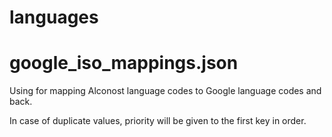 # languages
# google_iso_mappings.json
Using for mapping Alconost language codes to Google language codes and back. <p>
In case of duplicate values, priority will be given to the first key in order.
